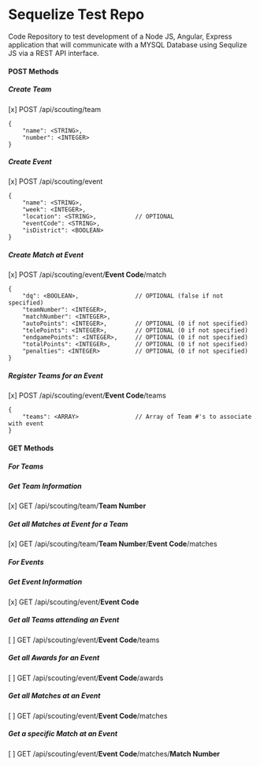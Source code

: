 # Sequelize Test Repo

Code Repository to test development of a Node JS, Angular, Express application that will communicate with a MYSQL Database using Sequlize JS via a REST API interface.

#### POST Methods
##### Create Team
[x] POST /api/scouting/team
```
{
	"name": <STRING>,
	"number": <INTEGER>
}
```
##### Create Event
[x] POST /api/scouting/event
```
{
	"name": <STRING>,
	"week": <INTEGER>,
	"location": <STRING>,			// OPTIONAL
	"eventCode": <STRING>,
	"isDistrict": <BOOLEAN>
}
```
##### Create Match at Event
[x] POST /api/scouting/event/**Event Code**/match
```
{
	"dq": <BOOLEAN>,				// OPTIONAL (false if not specified)
	"teamNumber": <INTEGER>,
	"matchNumber": <INTEGER>,
	"autoPoints": <INTEGER>,		// OPTIONAL (0 if not specified)
	"telePoints": <INTEGER>,		// OPTIONAL (0 if not specified)
	"endgamePoints": <INTEGER>,		// OPTIONAL (0 if not specified)
	"totalPoints": <INTEGER>,		// OPTIONAL (0 if not specified)
	"penalties": <INTEGER>			// OPTIONAL (0 if not specified)
}
```
##### Register Teams for an Event
[x] POST /api/scouting/event/**Event Code**/teams
```
{
	"teams": <ARRAY>				// Array of Team #'s to associate with event
}
```
#### GET Methods
##### For Teams
##### Get Team Information
[x] GET /api/scouting/team/**Team Number**
##### Get all Matches at Event for a Team
[x] GET /api/scouting/team/**Team Number**/**Event Code**/matches
##### For Events
##### Get Event Information
[x] GET /api/scouting/event/**Event Code**
##### Get all Teams attending an Event
[ ] GET /api/scouting/event/**Event Code**/teams
##### Get all Awards for an Event
[ ] GET /api/scouting/event/**Event Code**/awards
##### Get all Matches at an Event
[ ] GET /api/scouting/event/**Event Code**/matches
##### Get a specific Match at an Event
[ ] GET /api/scouting/event/**Event Code**/matches/**Match Number**